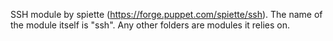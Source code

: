 SSH module by spiette (https://forge.puppet.com/spiette/ssh). The name of the module itself is "ssh". Any other folders are modules it relies on.
